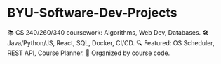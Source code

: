 # BYU-Software-Dev-Projects
📚 CS 240/260/340 coursework: Algorithms, Web Dev, Databases. 🛠 Java/Python/JS, React, SQL, Docker, CI/CD. 🔍 Featured: OS Scheduler, REST API, Course Planner. 📂 Organized by course code.
